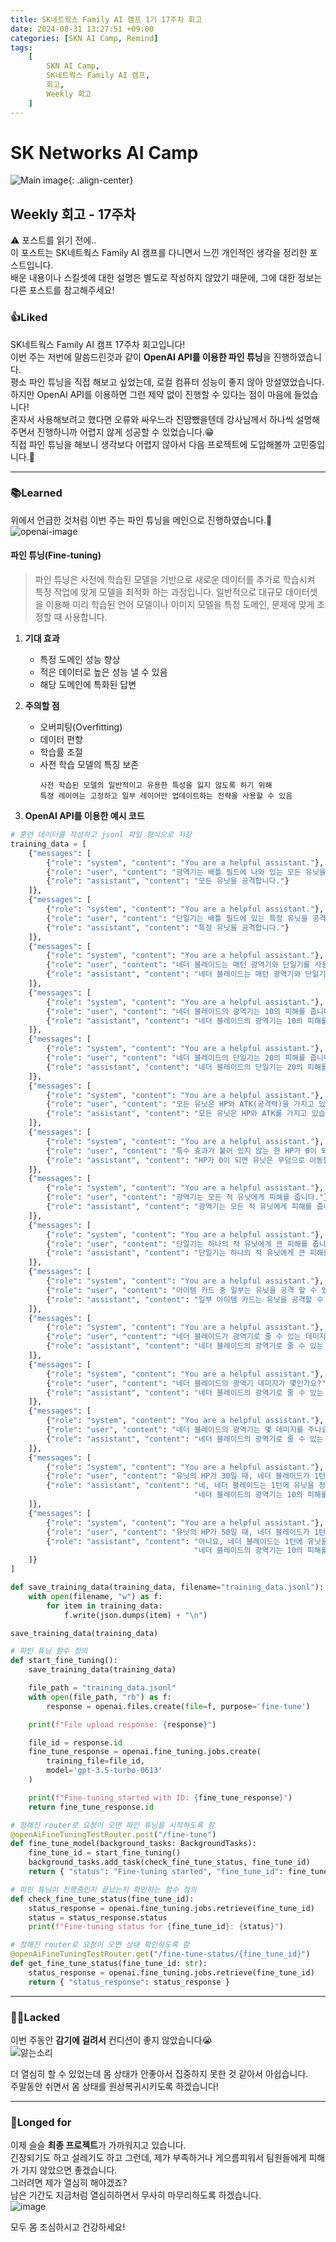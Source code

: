 ```yaml
---
title: SK네트웍스 Family AI 캠프 1기 17주차 회고
date: 2024-08-31 13:27:51 +09:00
categories: [SKN AI Camp, Remind]
tags: 
    [
        SKN AI Camp,
        SK네트웍스 Family AI 캠프,
        회고,
        Weekly 회고
    ]
---
```


# SK Networks AI Camp
![Main image](https://github.com/Jh-jaehyuk/Jh-jaehyuk.github.io/assets/126551524/7ea63fc3-95f0-44d5-a0f0-cf431cae34f1){: .align-center}  

## Weekly 회고 - 17주차  
  
:warning: 포스트를 읽기 전에..  
이 포스트는 SK네트웍스 Family AI 캠프를 다니면서 느낀 개인적인 생각을 정리한 포스트입니다.  
배운 내용이나 스킬셋에 대한 설명은 별도로 작성하지 않았기 때문에, 그에 대한 정보는 다른 포스트를 참고해주세요!
  
  
### :thumbsup:Liked
SK네트웍스 Family AI 캠프 17주차 회고입니다!  
이번 주는 저번에 말씀드린것과 같이 **OpenAI API를 이용한 파인 튜닝**을 진행하였습니다.  
평소 파인 튜닝을 직접 해보고 싶었는데, 로컬 컴퓨터 성능이 좋지 않아 망설였었습니다.  
하지만 OpenAI API를 이용하면 그런 제약 없이 진행할 수 있다는 점이 마음에 들었습니다!  
혼자서 사용해보려고 했다면 오류와 싸우느라 진땀뺐을텐데 강사님께서 하나씩 설명해주면서 진행하니까 
어렵지 않게 성공할 수 있었습니다.:grin:  
직접 파인 튜닝을 해보니 생각보다 어렵지 않아서 다음 프로젝트에 도입해볼까 고민중입니다.:thinking:  
  
---
### :books:Learned
위에서 언급한 것처럼 이번 주는 파인 튜닝을 메인으로 진행하였습니다.:robot:
![openai-image](https://github.com/user-attachments/assets/5a2c7cac-549f-42c2-a877-df2f42ffe3be)  

   
#### 파인 튜닝(Fine-tuning)  
> 파인 튜닝은 사전에 학습된 모델을 기반으로 새로운 데이터를 추가로 학습시켜
> 특정 작업에 맞게 모델을 최적화 하는 과정입니다.
> 일반적으로 대규모 데이터셋을 이용해 미리 학습된 언어 모델이나 이미지 모델을
> 특정 도메인, 문제에 맞게 조정할 때 사용합니다.

1. **기대 효과**  
   * 특정 도메인 성능 향상  
   * 적은 데이터로 높은 성능 낼 수 있음  
   * 해당 도메인에 특화된 답변  

2. **주의할 점**  
   * 오버피팅(Overfitting)
   * 데이터 편향
   * 학습률 조절
   * 사전 학습 모델의 특징 보존  
     ```text
     사전 학습된 모델의 일반적이고 유용한 특성을 잃지 않도록 하기 위해  
     특정 레이어는 고정하고 일부 레이어만 업데이트하는 전략을 사용할 수 있음
     ```
  
3. **OpenAI API를 이용한 예시 코드**
  
```python
# 훈련 데이터를 작성하고 jsonl 파일 형식으로 저장
training_data = [
    {"messages": [
        {"role": "system", "content": "You are a helpful assistant."},
        {"role": "user", "content": "광역기는 배틀 필드에 나와 있는 모든 유닛을 공격 할 수 있습니다."},
        {"role": "assistant", "content": "모든 유닛을 공격합니다."}
    ]},
    {"messages": [
        {"role": "system", "content": "You are a helpful assistant."},
        {"role": "user", "content": "단일기는 배틀 필드에 있는 특정 유닛을 공격 할 수 있습니다."},
        {"role": "assistant", "content": "특정 유닛을 공격합니다."}
    ]},
    {"messages": [
        {"role": "system", "content": "You are a helpful assistant."},
        {"role": "user", "content": "네더 블레이드는 매턴 광역기와 단일기를 사용합니다."},
        {"role": "assistant", "content": "네더 블레이드는 매턴 광역기와 단일기를 사용합니다."}
    ]},
    {"messages": [
        {"role": "system", "content": "You are a helpful assistant."},
        {"role": "user", "content": "네더 블레이드의 광역기는 10의 피해를 줍니다."},
        {"role": "assistant", "content": "네더 블레이드의 광역기는 10의 피해를 줍니다."}
    ]},
    {"messages": [
        {"role": "system", "content": "You are a helpful assistant."},
        {"role": "user", "content": "네더 블레이드의 단일기는 20의 피해를 줍니다."},
        {"role": "assistant", "content": "네더 블레이드의 단일기는 20의 피해를 줍니다."}
    ]},
    {"messages": [
        {"role": "system", "content": "You are a helpful assistant."},
        {"role": "user", "content": "모든 유닛은 HP와 ATK(공격력)을 가지고 있다."},
        {"role": "assistant", "content": "모든 유닛은 HP와 ATK를 가지고 있습니다."}
    ]},
    {"messages": [
        {"role": "system", "content": "You are a helpful assistant."},
        {"role": "user", "content": "특수 효과가 붙어 있지 않는 한 HP가 0이 되면 유닛은 무덤으로 이동한다."},
        {"role": "assistant", "content": "HP가 0이 되면 유닛은 무덤으로 이동합니다."}
    ]},
    {"messages": [
        {"role": "system", "content": "You are a helpful assistant."},
        {"role": "user", "content": "광역기는 모든 적 유닛에게 피해를 줍니다."},
        {"role": "assistant", "content": "광역기는 모든 적 유닛에게 피해를 줍니다."}
    ]},
    {"messages": [
        {"role": "system", "content": "You are a helpful assistant."},
        {"role": "user", "content": "단일기는 하나의 적 유닛에게 큰 피해를 줍니다."},
        {"role": "assistant", "content": "단일기는 하나의 적 유닛에게 큰 피해를 줍니다."}
    ]},
    {"messages": [
        {"role": "system", "content": "You are a helpful assistant."},
        {"role": "user", "content": "아이템 카드 중 일부는 유닛을 공격 할 수 있습니다."},
        {"role": "assistant", "content": "일부 아이템 카드는 유닛을 공격할 수 있습니다."}
    ]},
    {"messages": [
        {"role": "system", "content": "You are a helpful assistant."},
        {"role": "user", "content": "네더 블레이드가 광역기로 줄 수 있는 데미지가 얼마야?"},
        {"role": "assistant", "content": "네더 블레이드의 광역기로 줄 수 있는 데미지는 10입니다."}
    ]},
    {"messages": [
        {"role": "system", "content": "You are a helpful assistant."},
        {"role": "user", "content": "네더 블레이드의 광역기 데미지가 몇인가요?"},
        {"role": "assistant", "content": "네더 블레이드의 광역기로 줄 수 있는 데미지는 10입니다."}
    ]},
    {"messages": [
        {"role": "system", "content": "You are a helpful assistant."},
        {"role": "user", "content": "네더 블레이드의 광역기는 몇 데미지를 주나요?"},
        {"role": "assistant", "content": "네더 블레이드의 광역기로 줄 수 있는 데미지는 10입니다."}
    ]},
    {"messages": [
        {"role": "system", "content": "You are a helpful assistant."},
        {"role": "user", "content": "유닛의 HP가 30일 때, 네더 블레이드가 1턴에 이 유닛을 정리할 수 있나요?"},
        {"role": "assistant", "content": "네, 네더 블레이드는 1턴에 유닛을 정리할 수 있습니다. "
                                         "네더 블레이드의 광역기는 10의 피해를 주고, 단일기는 20의 피해를 줍니다. 따라서 총 30의 피해를 줄 수 있습니다."}
    ]},
    {"messages": [
        {"role": "system", "content": "You are a helpful assistant."},
        {"role": "user", "content": "유닛의 HP가 50일 때, 네더 블레이드가 1턴에 이 유닛을 정리할 수 있나요?"},
        {"role": "assistant", "content": "아니요, 네더 블레이드는 1턴에 유닛을 정리할 수 없습니다. "
                                         "네더 블레이드의 광역기는 10의 피해를 주고, 단일기는 20의 피해를 줍니다. 따라서 총 30의 피해를 줄 수 있습니다."}
    ]}
]

def save_training_data(training_data, filename="training_data.jsonl"):
    with open(filename, "w") as f:
        for item in training_data:
            f.write(json.dumps(item) + "\n")

save_training_data(training_data)
```
    

```python
# 파인 튜닝 함수 정의
def start_fine_tuning():
    save_training_data(training_data)

    file_path = "training_data.jsonl"
    with open(file_path, "rb") as f:
        response = openai.files.create(file=f, purpose='fine-tune')

    print(f"File upload response: {response}")

    file_id = response.id
    fine_tune_response = openai.fine_tuning.jobs.create(
        training_file=file_id,
        model='gpt-3.5-turbo-0613'
    )

    print(f"Fine-tuning started with ID: {fine_tune_response}")
    return fine_tune_response.id
```
  

```python
# 정해진 router로 요청이 오면 파인 튜닝을 시작하도록 함
@openAiFineTuningTestRouter.post("/fine-tune")
def fine_tune_model(background_tasks: BackgroundTasks):
    fine_tune_id = start_fine_tuning()
    background_tasks.add_task(check_fine_tune_status, fine_tune_id)
    return { "status": "Fine-tuning started", "fine_tune_id": fine_tune_id }
```

  
```python
# 파인 튜닝이 진행중인지 끝났는지 확인하는 함수 정의
def check_fine_tune_status(fine_tune_id):
    status_response = openai.fine_tuning.jobs.retrieve(fine_tune_id)
    status = status_response.status
    print(f"Fine-tuning status for {fine_tune_id}: {status}")

# 정해진 router로 요청이 오면 상태 확인하도록 함
@openAiFineTuningTestRouter.get("/fine-tune-status/{fine_tune_id}")
def get_fine_tune_status(fine_tune_id: str):
    status_response = openai.fine_tuning.jobs.retrieve(fine_tune_id)
    return { "status_response": status_response }
```
  
---
### :face_with_spiral_eyes:Lacked
이번 주동안 **감기에 걸려서** 컨디션이 좋지 않았습니다:sob:  
![앓는소리](https://github.com/user-attachments/assets/6a1e4c5b-dd67-42dc-9a39-02f9fa1b35c9)  

더 열심히 할 수 있었는데 몸 상태가 안좋아서 집중하지 못한 것 같아서 아쉽습니다.  
주말동안 쉬면서 몸 상태를 원상복귀시키도록 하겠습니다!
  
---
### :thought_balloon:Longed for
이제 슬슬 **최종 프로젝트**가 가까워지고 있습니다.  
긴장되기도 하고 설레기도 하고 그런데, 제가 부족하거나 게으름피워서 팀원들에게 
피해가 가지 않았으면 좋겠습니다.  
그러려면 제가 열심히 해야겠죠?  
남은 기간도 지금처럼 열심히하면서 무사히 마무리하도록 하겠습니다.  
![image](https://github.com/user-attachments/assets/7d96e4bf-29a4-4bfa-b7c7-64e9e784978f)  

모두 몸 조심하시고 건강하세요!
